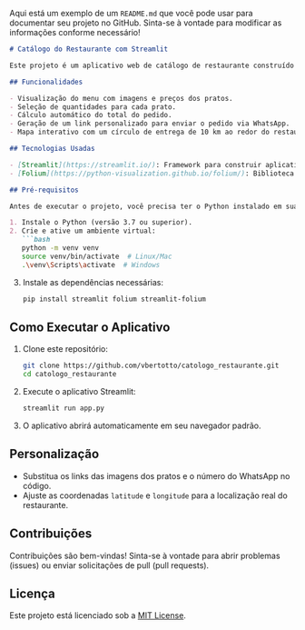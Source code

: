 Aqui está um exemplo de um `README.md` que você pode usar para documentar seu projeto no GitHub. Sinta-se à vontade para modificar as informações conforme necessário!

```markdown
# Catálogo do Restaurante com Streamlit

Este projeto é um aplicativo web de catálogo de restaurante construído com **Streamlit**. O aplicativo permite que os usuários visualizem o menu, façam pedidos e enviem esses pedidos via WhatsApp. Além disso, o aplicativo exibe um mapa interativo com um raio de entrega de 10 km ao redor do restaurante.

## Funcionalidades

- Visualização do menu com imagens e preços dos pratos.
- Seleção de quantidades para cada prato.
- Cálculo automático do total do pedido.
- Geração de um link personalizado para enviar o pedido via WhatsApp.
- Mapa interativo com um círculo de entrega de 10 km ao redor do restaurante.

## Tecnologias Usadas

- [Streamlit](https://streamlit.io/): Framework para construir aplicativos web de forma rápida.
- [Folium](https://python-visualization.github.io/folium/): Biblioteca para criar mapas interativos.

## Pré-requisitos

Antes de executar o projeto, você precisa ter o Python instalado em sua máquina. Recomenda-se criar um ambiente virtual.

1. Instale o Python (versão 3.7 ou superior).
2. Crie e ative um ambiente virtual:
   ```bash
   python -m venv venv
   source venv/bin/activate  # Linux/Mac
   .\venv\Scripts\activate  # Windows
   ```

3. Instale as dependências necessárias:
   ```bash
   pip install streamlit folium streamlit-folium
   ```

## Como Executar o Aplicativo

1. Clone este repositório:
   ```bash
   git clone https://github.com/vbertotto/catologo_restaurante.git
   cd catologo_restaurante
   ```

2. Execute o aplicativo Streamlit:
   ```bash
   streamlit run app.py
   ```

3. O aplicativo abrirá automaticamente em seu navegador padrão.

## Personalização

- Substitua os links das imagens dos pratos e o número do WhatsApp no código.
- Ajuste as coordenadas `latitude` e `longitude` para a localização real do restaurante.

## Contribuições

Contribuições são bem-vindas! Sinta-se à vontade para abrir problemas (issues) ou enviar solicitações de pull (pull requests).

## Licença

Este projeto está licenciado sob a [MIT License](LICENSE).
```


